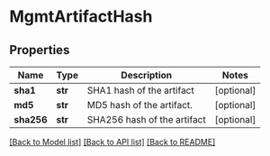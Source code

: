 # MgmtArtifactHash

## Properties
Name | Type | Description | Notes
------------ | ------------- | ------------- | -------------
**sha1** | **str** | SHA1 hash of the artifact | [optional] 
**md5** | **str** | MD5 hash of the artifact. | [optional] 
**sha256** | **str** | SHA256 hash of the artifact | [optional] 

[[Back to Model list]](../README.md#documentation-for-models) [[Back to API list]](../README.md#documentation-for-api-endpoints) [[Back to README]](../README.md)

